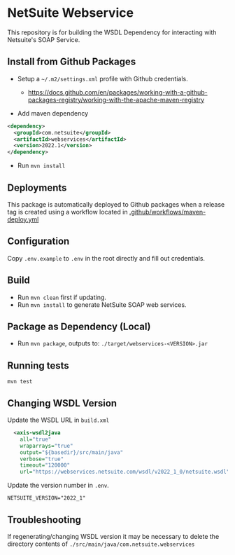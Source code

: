 # NetSuite Webservice

This repository is for building the WSDL Dependency for interacting with Netsuite's SOAP Service.

## Install from Github Packages
- Setup a `~/.m2/settings.xml` profile with Github credentials.
  - https://docs.github.com/en/packages/working-with-a-github-packages-registry/working-with-the-apache-maven-registry

- Add maven dependency
```xml
<dependency>
  <groupId>com.netsuite</groupId>
  <artifactId>webservices</artifactId>
  <version>2022.1</version>
</dependency>
```

- Run `mvn install`

## Deployments
This package is automatically deployed to Github packages when a release tag is created using a workflow located in [.github/workflows/maven-deploy.yml](./.github/workflows/maven-deploy.yml)

## Configuration
Copy `.env.example` to `.env` in the root directly and fill out credentials.

## Build
- Run `mvn clean` first if updating.
- Run `mvn install` to generate NetSuite SOAP web services.

## Package as Dependency (Local)
- Run `mvn package`, outputs to: `./target/webservices-<VERSION>.jar`

## Running tests
`mvn test`

## Changing WSDL Version
Update the WSDL URL in `build.xml`
```xml
  <axis-wsdl2java
    all="true"
    wraparrays="true"
    output="${basedir}/src/main/java"
    verbose="true"
    timeout="120000"
    url="https://webservices.netsuite.com/wsdl/v2022_1_0/netsuite.wsdl"/>
```

Update the version number in `.env`.
```shell
NETSUITE_VERSION="2022_1"
```

## Troubleshooting
If regenerating/changing WSDL version it may be necessary to delete the directory contents of `./src/main/java/com.netsuite.webservices`